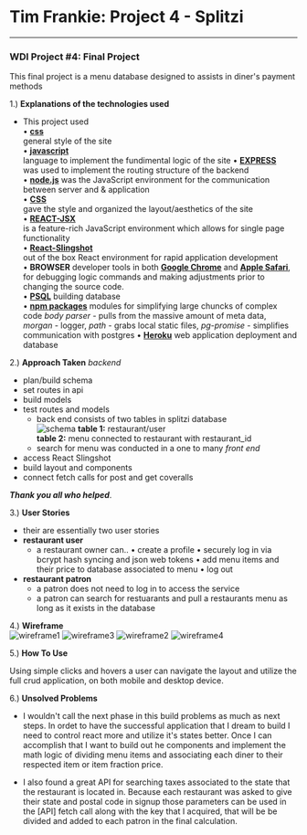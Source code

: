 # Tim Frankie: Project 4 - Splitzi #
_____

### WDI Project #4: Final Project ###

This final project is a menu database designed to assists in diner's payment methods

1.) **Explanations of the technologies used**

- This project used<br>
• **[css]**<br>
general style of the site<br>
• **[javascript]**<br>
language to implement the fundimental logic of the site
• **[EXPRESS]**<br>
was used to implement the routing structure of the backend<br>
• **[node.js]** was the JavaScript environment for the communication between server and & application<br>
• **[CSS]**<br>
gave the style and organized the layout/aesthetics of the site<br>
• **[REACT-JSX]**<br>
is a feature-rich JavaScript environment which allows for single page functionality<br>
• **[React-Slingshot]**<br>
out of the box React environment for rapid application development<br>
• **BROWSER** developer tools in both **[Google Chrome]** and **[Apple Safari]**, for debugging logic commands and making adjustments prior to changing the source code.<br>
• **[PSQL]** building database<br>
• **[npm packages]** modules for simplifying large chuncks of complex code
*body parser* - pulls from the massive amount of meta data,
*morgan* - logger,
*path* - grabs local static files,
*pg-promise* - simplifies communication with postgres
• **[Heroku]** web application deployment and database<br>

2.) **Approach Taken**
*backend*
- plan/build schema
- set routes in api
- build models
- test routes and models
  - back end consists of two tables in splitzi database<br>![schema]
  **table 1:** restaurant/user<br>
  **table 2:** menu connected to restaurant with restaurant_id
  - search for menu was conducted in a one to many
*front end*
- access React Slingshot
- build layout and components
- connect fetch calls for post and get coveralls

***Thank you all who helped***.<br>

3.) **User Stories**
- their are essentially two user stories
- **restaurant user**
  - a restaurant owner can..
    • create a profile
    • securely log in via bcrypt hash syncing and json web tokens
    • add menu items and their price to database associated to menu
    • log out
- **restaurant patron**
  - a patron does not need to log in to access the service
  - a patron can search for restuarants and pull a restaurants menu as long as it exists in the database



4.) **Wireframe**<br>
![wireframe1]
![wireframe3]
![wireframe2]
![wireframe4]

5.) **How To Use**

Using simple clicks and hovers a user can navigate the layout and utilize the full crud application, on both mobile and desktop device.

6.) **Unsolved Problems**
- I wouldn't call the next phase in this build problems as much as next steps. In ordet to have the successful application that I dream to build I need to control react more and utilize it's states better. Once I can accomplish that I want to build out he components and implement the math logic of dividing menu items and associating each diner to their respected item or item fraction price.

- I also found a great API for searching taxes associated to the state that the restaurant is located in. Because each restaurant was asked to give their state and postal code in signup those parameters can be used in the [API] fetch call along with the key that I acquired, that will be be divided and added to each patron in the final calculation.

[CSS]: https:en.wikipedia.org/wiki/Cascading_Style_Sheets
[JavaScript]: https://www.javascript.com/
[jQuery]:https:jquery.com/
[Google Chrome]:https://developers.google.com/web/tools/
[Apple Safari]:https://developer.apple.com/library/content/documentation/AppleApplications/Conceptual/Safari_Developer_Guide/Introduction/Introduction.html
[node.js]:https://nodejs.org/en/
[REACT-JSX]:https://facebook.github.io/react/
[React-Slingshot]:https://github.com/coryhouse/react-slingshot
[PSQL]:https://www.postgresql.org/
[express]:https://www.npmjs.com/package/express
[bootstrap]:http://getbootstrap.com/
[npm packages]:https://www.npmjs.com/
[heroku]:heroku.com
[schema]:http://i.imgur.com/TY7pfB0.png
[wireframe1]:http://i.imgur.com/WyIlLzu.png
[wireframe3]:http://i.imgur.com/DUtsoUb.png
[wireframe2]:http://i.imgur.com/VIXduK7.png
[wireframe4]:http://i.imgur.com/OaoArqZ.png
